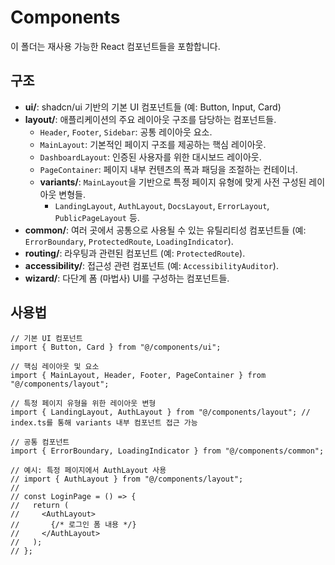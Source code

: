 # Components

이 폴더는 재사용 가능한 React 컴포넌트들을 포함합니다.

## 구조

- **ui/**: shadcn/ui 기반의 기본 UI 컴포넌트들 (예: Button, Input, Card)
- **layout/**: 애플리케이션의 주요 레이아웃 구조를 담당하는 컴포넌트들.
  - `Header`, `Footer`, `Sidebar`: 공통 레이아웃 요소.
  - `MainLayout`: 기본적인 페이지 구조를 제공하는 핵심 레이아웃.
  - `DashboardLayout`: 인증된 사용자를 위한 대시보드 레이아웃.
  - `PageContainer`: 페이지 내부 컨텐츠의 폭과 패딩을 조절하는 컨테이너.
  - **variants/**: `MainLayout`을 기반으로 특정 페이지 유형에 맞게 사전 구성된 레이아웃 변형들.
    - `LandingLayout`, `AuthLayout`, `DocsLayout`, `ErrorLayout`, `PublicPageLayout` 등.
- **common/**: 여러 곳에서 공통으로 사용될 수 있는 유틸리티성 컴포넌트들 (예: `ErrorBoundary`, `ProtectedRoute`, `LoadingIndicator`).
- **routing/**: 라우팅과 관련된 컴포넌트 (예: `ProtectedRoute`).
- **accessibility/**: 접근성 관련 컴포넌트 (예: `AccessibilityAuditor`).
- **wizard/**: 다단계 폼 (마법사) UI를 구성하는 컴포넌트들.


## 사용법

```tsx
// 기본 UI 컴포넌트
import { Button, Card } from "@/components/ui";

// 핵심 레이아웃 및 요소
import { MainLayout, Header, Footer, PageContainer } from "@/components/layout";

// 특정 페이지 유형을 위한 레이아웃 변형
import { LandingLayout, AuthLayout } from "@/components/layout"; // index.ts를 통해 variants 내부 컴포넌트 접근 가능

// 공통 컴포넌트
import { ErrorBoundary, LoadingIndicator } from "@/components/common";

// 예시: 특정 페이지에서 AuthLayout 사용
// import { AuthLayout } from "@/components/layout";
//
// const LoginPage = () => {
//   return (
//     <AuthLayout>
//       {/* 로그인 폼 내용 */}
//     </AuthLayout>
//   );
// };
```
